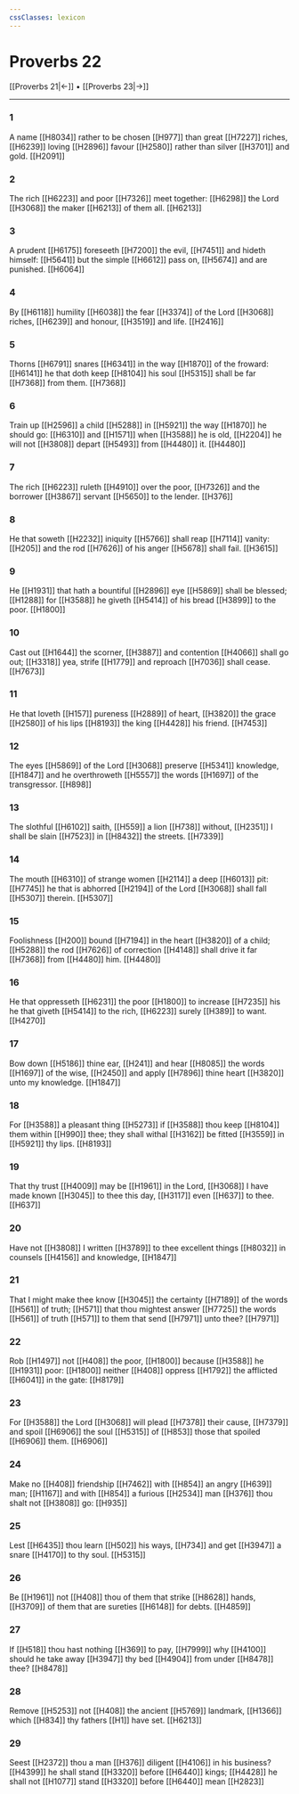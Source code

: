 ```yaml
---
cssClasses: lexicon
---
```

# Proverbs 22

[[Proverbs 21|←]] • [[Proverbs 23|→]]

---

### 1
A name [[H8034]] rather to be chosen [[H977]] than great [[H7227]] riches, [[H6239]] loving [[H2896]] favour [[H2580]] rather than silver [[H3701]] and gold. [[H2091]]

### 2
The rich [[H6223]] and poor [[H7326]] meet together: [[H6298]] the Lord [[H3068]] the maker [[H6213]] of them all. [[H6213]]

### 3
A prudent [[H6175]] foreseeth [[H7200]] the evil, [[H7451]] and hideth himself: [[H5641]] but the simple [[H6612]] pass on, [[H5674]] and are punished. [[H6064]]

### 4
By [[H6118]] humility [[H6038]] the fear [[H3374]] of the Lord [[H3068]] riches, [[H6239]] and honour, [[H3519]] and life. [[H2416]]

### 5
Thorns [[H6791]] snares [[H6341]] in the way [[H1870]] of the froward: [[H6141]] he that doth keep [[H8104]] his soul [[H5315]] shall be far [[H7368]] from them. [[H7368]]

### 6
Train up [[H2596]] a child [[H5288]] in [[H5921]] the way [[H1870]] he should go: [[H6310]] and [[H1571]] when [[H3588]] he is old, [[H2204]] he will not [[H3808]] depart [[H5493]] from [[H4480]] it. [[H4480]]

### 7
The rich [[H6223]] ruleth [[H4910]] over the poor, [[H7326]] and the borrower [[H3867]] servant [[H5650]] to the lender. [[H376]]

### 8
He that soweth [[H2232]] iniquity [[H5766]] shall reap [[H7114]] vanity: [[H205]] and the rod [[H7626]] of his anger [[H5678]] shall fail. [[H3615]]

### 9
He [[H1931]] that hath a bountiful [[H2896]] eye [[H5869]] shall be blessed; [[H1288]] for [[H3588]] he giveth [[H5414]] of his bread [[H3899]] to the poor. [[H1800]]

### 10
Cast out [[H1644]] the scorner, [[H3887]] and contention [[H4066]] shall go out; [[H3318]] yea, strife [[H1779]] and reproach [[H7036]] shall cease. [[H7673]]

### 11
He that loveth [[H157]] pureness [[H2889]] of heart, [[H3820]] the grace [[H2580]] of his lips [[H8193]] the king [[H4428]] his friend. [[H7453]]

### 12
The eyes [[H5869]] of the Lord [[H3068]] preserve [[H5341]] knowledge, [[H1847]] and he overthroweth [[H5557]] the words [[H1697]] of the transgressor. [[H898]]

### 13
The slothful [[H6102]] saith, [[H559]] a lion [[H738]] without, [[H2351]] I shall be slain [[H7523]] in [[H8432]] the streets. [[H7339]]

### 14
The mouth [[H6310]] of strange women [[H2114]] a deep [[H6013]] pit: [[H7745]] he that is abhorred [[H2194]] of the Lord [[H3068]] shall fall [[H5307]] therein. [[H5307]]

### 15
Foolishness [[H200]] bound [[H7194]] in the heart [[H3820]] of a child; [[H5288]] the rod [[H7626]] of correction [[H4148]] shall drive it far [[H7368]] from [[H4480]] him. [[H4480]]

### 16
He that oppresseth [[H6231]] the poor [[H1800]] to increase [[H7235]] his he that giveth [[H5414]] to the rich, [[H6223]] surely [[H389]] to want. [[H4270]]

### 17
Bow down [[H5186]] thine ear, [[H241]] and hear [[H8085]] the words [[H1697]] of the wise, [[H2450]] and apply [[H7896]] thine heart [[H3820]] unto my knowledge. [[H1847]]

### 18
For [[H3588]] a pleasant thing [[H5273]] if [[H3588]] thou keep [[H8104]] them within [[H990]] thee; they shall withal [[H3162]] be fitted [[H3559]] in [[H5921]] thy lips. [[H8193]]

### 19
That thy trust [[H4009]] may be [[H1961]] in the Lord, [[H3068]] I have made known [[H3045]] to thee this day, [[H3117]] even [[H637]] to thee. [[H637]]

### 20
Have not [[H3808]] I written [[H3789]] to thee excellent things [[H8032]] in counsels [[H4156]] and knowledge, [[H1847]]

### 21
That I might make thee know [[H3045]] the certainty [[H7189]] of the words [[H561]] of truth; [[H571]] that thou mightest answer [[H7725]] the words [[H561]] of truth [[H571]] to them that send [[H7971]] unto thee? [[H7971]]

### 22
Rob [[H1497]] not [[H408]] the poor, [[H1800]] because [[H3588]] he [[H1931]] poor: [[H1800]] neither [[H408]] oppress [[H1792]] the afflicted [[H6041]] in the gate: [[H8179]]

### 23
For [[H3588]] the Lord [[H3068]] will plead [[H7378]] their cause, [[H7379]] and spoil [[H6906]] the soul [[H5315]]  of [[H853]] those that spoiled [[H6906]] them. [[H6906]]

### 24
Make no [[H408]] friendship [[H7462]] with [[H854]] an angry [[H639]] man; [[H1167]] and with [[H854]] a furious [[H2534]] man [[H376]] thou shalt not [[H3808]] go: [[H935]]

### 25
Lest [[H6435]] thou learn [[H502]] his ways, [[H734]] and get [[H3947]] a snare [[H4170]] to thy soul. [[H5315]]

### 26
Be [[H1961]] not [[H408]] thou of them that strike [[H8628]] hands, [[H3709]] of them that are sureties [[H6148]] for debts. [[H4859]]

### 27
If [[H518]] thou hast nothing [[H369]] to pay, [[H7999]] why [[H4100]] should he take away [[H3947]] thy bed [[H4904]] from under [[H8478]] thee? [[H8478]]

### 28
Remove [[H5253]] not [[H408]] the ancient [[H5769]] landmark, [[H1366]] which [[H834]] thy fathers [[H1]] have set. [[H6213]]

### 29
Seest [[H2372]] thou a man [[H376]] diligent [[H4106]] in his business? [[H4399]] he shall stand [[H3320]] before [[H6440]] kings; [[H4428]] he shall not [[H1077]] stand [[H3320]] before [[H6440]] mean [[H2823]]